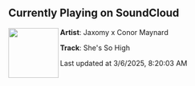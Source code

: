 ## Currently Playing on SoundCloud

[<img align="left" width="100" src="https://i1.sndcdn.com/artworks-Zu8bptPkqu5G-0-t500x500.jpg">](https://soundcloud.com/jaxomy/shes-so-high?in=saxurn/sets/just-say-yo-to-rugs)

**Artist**: Jaxomy x Conor Maynard 

**Track**: She's So High

Last updated at 3/6/2025, 8:20:03 AM
